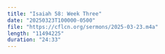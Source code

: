 ```yaml
---
title: "Isaiah 58: Week Three"
date: "20250323T100000-0500"
file: "https://cflcn.org/sermons/2025-03-23.m4a"
length: "11494225"
duration: "24:33"
---
```

